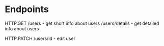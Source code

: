 # Endpoints
HTTP.GET
/users - get short info about users
/users/details - get detailed info about users

HTTP.PATCH
/users/id - edit user
